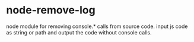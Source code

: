 # node-remove-log
node module for removing console.* calls from source code. input js code as string or path and output the code without console calls.
